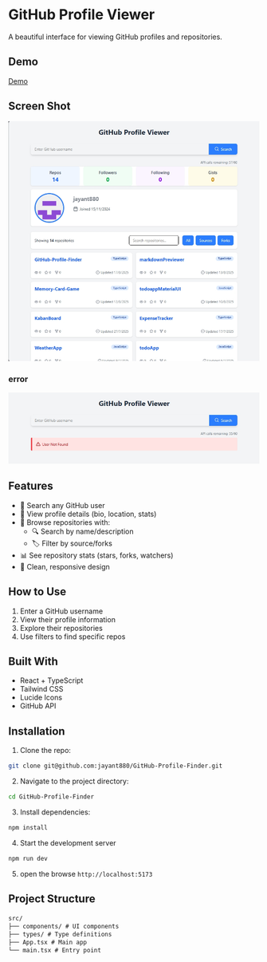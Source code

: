 # GitHub Profile Viewer

A beautiful interface for viewing GitHub profiles and repositories.

## Demo
[Demo](https://git-hub-profile-finder-ten.vercel.app/)

## Screen Shot
![alt text](image.png)
### error
![alt text](image-1.png)

## Features

- 🔎 Search any GitHub user
- 👤 View profile details (bio, location, stats)
- 📂 Browse repositories with:
  - 🔍 Search by name/description
  - 🏷️ Filter by source/forks
- 📊 See repository stats (stars, forks, watchers)
- 🎨 Clean, responsive design

## How to Use

1. Enter a GitHub username
2. View their profile information
3. Explore their repositories
4. Use filters to find specific repos

## Built With

- React + TypeScript
- Tailwind CSS
- Lucide Icons
- GitHub API

## Installation

1. Clone the repo:
```bash
git clone git@github.com:jayant880/GitHub-Profile-Finder.git
```
2. Navigate to the project directory: 
```bash
cd GitHub-Profile-Finder
```
3. Install dependencies:
```bash
npm install
```
4. Start the development server
```bash
npm run dev
```
5. open the browse `http://localhost:5173`

## Project Structure
```
src/
├── components/ # UI components
├── types/ # Type definitions
├── App.tsx # Main app
└── main.tsx # Entry point
```